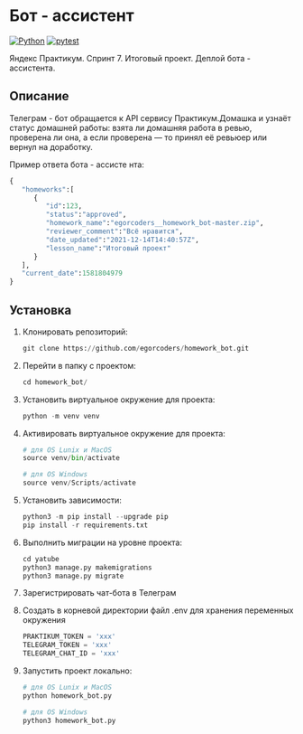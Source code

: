 # Бот - ассистент

[![Python](https://img.shields.io/badge/-Python-464641?style=flat-square&logo=Python)](https://www.python.org/)
[![pytest](https://img.shields.io/badge/-pytest-464646?style=flat-square&logo=pytest)](https://docs.pytest.org/en/6.2.x/)

Яндекс Практикум. Спринт 7. Итоговый проект. Деплой бота - ассистента.

## Описание

Телеграм - бот обращается к API сервису Практикум.Домашка и узнаёт статус домашней работы: взята ли домашняя работа в ревью, проверена ли она, а если проверена — то принял её ревьюер или вернул на доработку.

Пример ответа бота - ассисте нта:

```python
{
   "homeworks":[
      {
         "id":123,
         "status":"approved",
         "homework_name":"egorcoders__homework_bot-master.zip",
         "reviewer_comment":"Всё нравится",
         "date_updated":"2021-12-14T14:40:57Z",
         "lesson_name":"Итоговый проект"
      }
   ],
   "current_date":1581804979
}
```

## Установка

1. Клонировать репозиторий:

    ```python
    git clone https://github.com/egorcoders/homework_bot.git
    ```

2. Перейти в папку с проектом:

    ```python
    cd homework_bot/
    ```

3. Установить виртуальное окружение для проекта:

    ```python
    python -m venv venv
    ```

4. Активировать виртуальное окружение для проекта:

    ```python
    # для OS Lunix и MacOS
    source venv/bin/activate

    # для OS Windows
    source venv/Scripts/activate
    ```

5. Установить зависимости:

    ```python
    python3 -m pip install --upgrade pip
    pip install -r requirements.txt
    ```

6. Выполнить миграции на уровне проекта:

    ```python
    cd yatube
    python3 manage.py makemigrations
    python3 manage.py migrate
    ```

7. Зарегистрировать чат-бота в Телеграм

8. Создать в корневой директории файл .env для хранения переменных окружения

    ```python
    PRAKTIKUM_TOKEN = 'xxx'
    TELEGRAM_TOKEN = 'xxx'
    TELEGRAM_CHAT_ID = 'xxx'
    ```

9. Запустить проект локально:

    ```python
    # для OS Lunix и MacOS
    python homework_bot.py

    # для OS Windows
    python3 homework_bot.py
    ```
